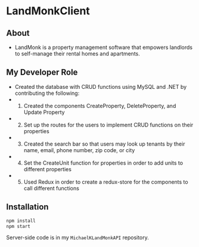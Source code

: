 # LandMonkClient

## About
* LandMonk is a property management software that empowers landlords to self-manage their rental homes and apartments.

## My Developer Role
* Created the database with CRUD functions using MySQL and .NET by contributing the following:
* 1. Created the components CreateProperty, DeleteProperty, and Update Property 
* 2. Set up the routes for the users to implement CRUD functions on their properties 
* 3. Created the search bar so that users may look up tenants by their name, email, phone number, zip code, or city
* 4. Set the CreateUnit function for properties in order to add units to different properties
* 5. Used Redux in order to create a redux-store for the components to call different functions


## Installation

```js
npm install
npm start
```

Server-side code is in my `MichaelKLandMonkAPI` repository.
